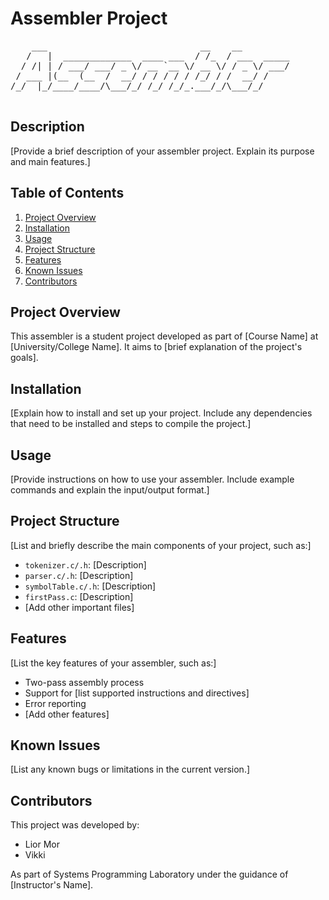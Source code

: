 # Assembler Project
<pre>
    ___                             __    __         
   /   |  _____________  ____ ___  / /_  / ___  _____
  / /| | / ___/ ___/ _ \/ __ `__ \/ __ \/ / _ \/ ___/
 / ___ |(__  (__  /  __/ / / / / / /_/ / /  __/ /    
/_/  |_/____/____/\___/_/ /_/ /_/_.___/_/\___/_/     
                                                                   
</pre>                                                                     

## Description
[Provide a brief description of your assembler project. Explain its purpose and main features.]

## Table of Contents
1. [Project Overview](#project-overview)
2. [Installation](#installation)
3. [Usage](#usage)
4. [Project Structure](#project-structure)
5. [Features](#features)
6. [Known Issues](#known-issues)
7. [Contributors](#contributors)

## Project Overview
This assembler is a student project developed as part of [Course Name] at [University/College Name]. It aims to [brief explanation of the project's goals].

## Installation
[Explain how to install and set up your project. Include any dependencies that need to be installed and steps to compile the project.]

## Usage
[Provide instructions on how to use your assembler. Include example commands and explain the input/output format.]

## Project Structure
[List and briefly describe the main components of your project, such as:]
- `tokenizer.c/.h`: [Description]
- `parser.c/.h`: [Description]
- `symbolTable.c/.h`: [Description]
- `firstPass.c`: [Description]
- [Add other important files]

## Features
[List the key features of your assembler, such as:]
- Two-pass assembly process
- Support for [list supported instructions and directives]
- Error reporting
- [Add other features]

## Known Issues
[List any known bugs or limitations in the current version.]

## Contributors
This project was developed by:
- Lior Mor
- Vikki

As part of Systems Programming Laboratory under the guidance of [Instructor's Name].

